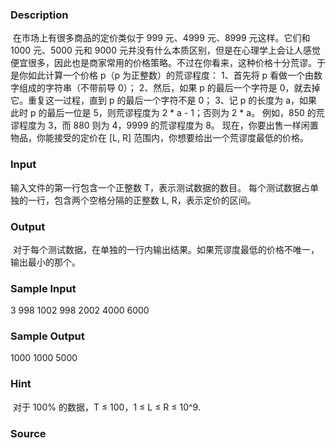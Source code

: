 
### Description
 在市场上有很多商品的定价类似于 999 元、4999 元、8999 元这样。它们和 1000 元、5000 元和 9000 元并没有什么本质区别，但是在心理学上会让人感觉便宜很多，因此也是商家常用的价格策略。不过在你看来，这种价格十分荒谬。于是你如此计算一个价格 p（p 为正整数）的荒谬程度：
1、首先将 p 看做一个由数字组成的字符串（不带前导 0）；
2、然后，如果 p 的最后一个字符是 0，就去掉它。重复这一过程，直到 p 的最后一个字符不是 0；
3、记 p 的长度为 a，如果此时 p 的最后一位是 5，则荒谬程度为 2 * a - 1；否则为 2 * a。
例如，850 的荒谬程度为 3，而 880 则为 4，9999 的荒谬程度为 8。
现在，你要出售一样闲置物品，你能接受的定价在 [L, R] 范围内，你想要给出一个荒谬度最低的价格。
### Input
输入文件的第一行包含一个正整数 T，表示测试数据的数目。
每个测试数据占单独的一行，包含两个空格分隔的正整数 L, R，表示定价的区间。
### Output
 对于每个测试数据，在单独的一行内输出结果。如果荒谬度最低的价格不唯一，输出最小的那个。
### Sample Input
3
998 1002
998 2002
4000 6000
### Sample Output
1000
1000
5000
### Hint
 对于 100% 的数据，T ≤ 100，1 ≤ L ≤ R ≤ 10^9.

### Source
